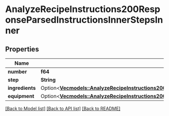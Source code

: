 # AnalyzeRecipeInstructions200ResponseParsedInstructionsInnerStepsInner

## Properties

Name | Type | Description | Notes
------------ | ------------- | ------------- | -------------
**number** | **f64** |  | 
**step** | **String** |  | 
**ingredients** | Option<[**Vec<models::AnalyzeRecipeInstructions200ResponseParsedInstructionsInnerStepsInnerIngredientsInner>**](analyzeRecipeInstructions_200_response_parsedInstructions_inner_steps_inner_ingredients_inner.md)> |  | [optional]
**equipment** | Option<[**Vec<models::AnalyzeRecipeInstructions200ResponseParsedInstructionsInnerStepsInnerIngredientsInner>**](analyzeRecipeInstructions_200_response_parsedInstructions_inner_steps_inner_ingredients_inner.md)> |  | [optional]

[[Back to Model list]](../README.md#documentation-for-models) [[Back to API list]](../README.md#documentation-for-api-endpoints) [[Back to README]](../README.md)


